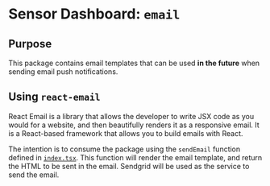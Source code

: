 # Sensor Dashboard: `email`

## Purpose

This package contains email templates that can be used **in the future** when sending email push notifications.

## Using `react-email`

React Email is a library that allows the developer to write JSX code as you would for a website, and then beautifully renders it as a responsive email. It is a React-based framework that allows you to build emails with React.

The intention is to consume the package using the `sendEmail` function defined in [`index.tsx`](/packages/email/index.tsx). This function will render the email template, and return the HTML to be sent in the email. Sendgrid will be used as the service to send the email.
